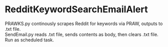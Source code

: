 # RedditKeywordSearchEmailAlert
PRAWKS.py continously scrapes Reddit for keywords via PRAW, outputs to .txt file.\
SendEmail.py reads .txt file, sends contents as body, then clears .txt file. Run as scheduled task.
